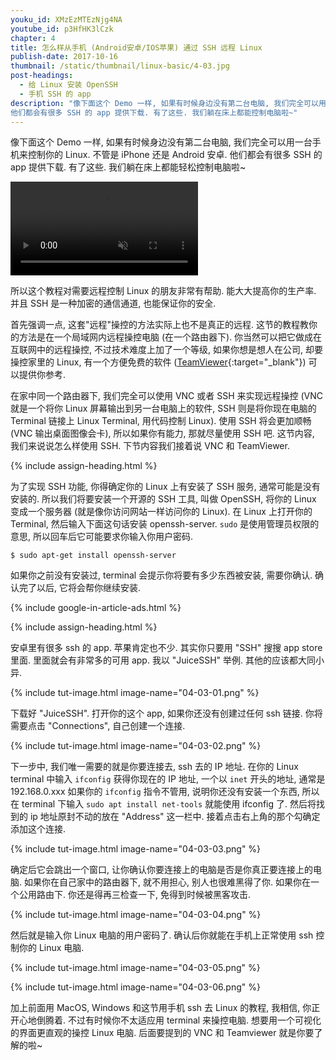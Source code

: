 ```yaml
---
youku_id: XMzEzMTEzNjg4NA
youtube_id: p3HfHK3lCzk
chapter: 4
title: 怎么样从手机 (Android安卓/IOS苹果) 通过 SSH 远程 Linux
publish-date: 2017-10-16
thumbnail: /static/thumbnail/linux-basic/4-03.jpg
post-headings:
  - 给 Linux 安装 OpenSSH
  - 手机 SSH 的 app
description: "像下面这个 Demo 一样, 如果有时候身边没有第二台电脑, 我们完全可以用一台手机来控制你的 Linux. 不管是 iPhone 还是 Android 安卓.
他们都会有很多 SSH 的 app 提供下载. 有了这些. 我们躺在床上都能控制电脑啦~"
---
```


像下面这个 Demo 一样, 如果有时候身边没有第二台电脑, 我们完全可以用一台手机来控制你的 Linux. 不管是 iPhone 还是 Android 安卓.
他们都会有很多 SSH 的 app 提供下载. 有了这些. 我们躺在床上都能轻松控制电脑啦~

<video class="tut-content-video" controls loop autoplay muted>
  <source src="/static/results/linux-basic/04-01-02.mp4" type="video/mp4">
  Your browser does not support HTML5 video.
</video>

所以这个教程对需要远程控制 Linux 的朋友非常有帮助. 能大大提高你的生产率. 并且 SSH 是一种加密的通信通道, 也能保证你的安全.

首先强调一点, 这套"远程"操控的方法实际上也不是真正的远程. 这节的教程教你的方法是在一个局域网内远程操控电脑 (在一个路由器下).
你当然可以把它做成在互联网中的远程操控, 不过技术难度上加了一个等级, 如果你想是想人在公司, 却要操控家里的 Linux, 有一个方便免费的软件 ([TeamViewer](https://www.teamviewer.com){:target="_blank"}) 可以提供你参考.

在家中同一个路由器下, 我们完全可以使用 VNC 或者 SSH 来实现远程操控 (VNC 就是一个将你 Linux 屏幕输出到另一台电脑上的软件, SSH 则是将你现在电脑的 Terminal 链接上 Linux Terminal, 用代码控制 Linux).
使用 SSH 将会更加顺畅 (VNC 输出桌面图像会卡), 所以如果你有能力, 那就尽量使用 SSH 吧. 这节内容, 我们来说说怎么样使用 SSH. 下节内容我们接着说 VNC 和 TeamViewer.



{% include assign-heading.html %}

为了实现 SSH 功能, 你得确定你的 Linux 上有安装了 SSH 服务, 通常可能是没有安装的. 所以我们将要安装一个开源的 SSH 工具, 叫做 OpenSSH, 将你的 Linux 变成一个服务器 (就是像你访问网站一样访问你的 Linux).
在 Linux 上打开你的 Terminal, 然后输入下面这句话安装 openssh-server. `sudo` 是使用管理员权限的意思, 所以回车后它可能要求你输入你用户密码.

```shell
$ sudo apt-get install openssh-server
```

如果你之前没有安装过, terminal 会提示你将要有多少东西被安装, 需要你确认. 确认完了以后, 它将会帮你继续安装.







{% include google-in-article-ads.html %}

{% include assign-heading.html %}

安卓里有很多 ssh 的 app. 苹果肯定也不少. 其实你只要用 "SSH" 搜搜 app store 里面. 里面就会有非常多的可用 app. 我以 "JuiceSSH" 举例.
其他的应该都大同小异.

{% include tut-image.html image-name="04-03-01.png" %}

下载好 "JuiceSSH". 打开你的这个 app, 如果你还没有创建过任何 ssh 链接. 你将需要点击 "Connections",
自己创建一个连接.

{% include tut-image.html image-name="04-03-02.png" %}

下一步中, 我们唯一需要的就是你要连接去, ssh 去的 IP 地址. 在你的 Linux terminal 中输入 `ifconfig`
获得你现在的 IP 地址, 一个以 `inet` 开头的地址, 通常是 192.168.0.xxx
如果你的 `ifconfig` 指令不管用, 说明你还没有安装一个东西,
所以在 terminal 下输入 `sudo apt install net-tools` 就能使用 ifconfig 了.
然后将找到的 ip 地址原封不动的放在 "Address" 这一栏中. 接着点击右上角的那个勾确定添加这个连接.

{% include tut-image.html image-name="04-03-03.png" %}

确定后它会跳出一个窗口, 让你确认你要连接上的电脑是否是你真正要连接上的电脑. 如果你在自己家中的路由器下, 就不用担心, 别人也很难黑得了你. 如果你在一个公用路由下.
你还是得再三检查一下, 免得到时候被黑客攻击.

{% include tut-image.html image-name="04-03-04.png" %}

然后就是输入你 Linux 电脑的用户密码了. 确认后你就能在手机上正常使用 ssh 控制你的 Linux 电脑.

{% include tut-image.html image-name="04-03-05.png" %}

{% include tut-image.html image-name="04-03-06.png" %}

加上前面用 MacOS, Windows 和这节用手机 ssh 去 Linux 的教程, 我相信, 你正开心地倒腾着.
不过有时候你不太适应用 terminal 来操控电脑. 想要用一个可视化的界面更直观的操控 Linux 电脑.
后面要提到的 VNC 和 Teamviewer 就是你要了解的啦~